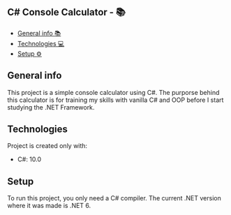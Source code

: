 ## C# Console Calculator - :books: 
* [General info :books:](#general-info)
* [Technologies :computer:](#technologies)
* [Setup :gear:](#setup)

## General info
This project is a simple console calculator using C#.
The purporse behind this calculator is for training my skills with vanilla C# and OOP before I start studying the .NET Framework.
	
## Technologies
Project is created only with:
* C#: 10.0

	
## Setup
To run this project, you only need a C# compiler. The current .NET version where it was made is .NET 6.
